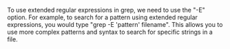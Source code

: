 To use extended regular expressions in grep, we need to use the "-E" option. For example, to search for a pattern using extended regular expressions, you would type "grep -E 'pattern' filename". This allows you to use more complex patterns and syntax to search for specific strings in a file.
